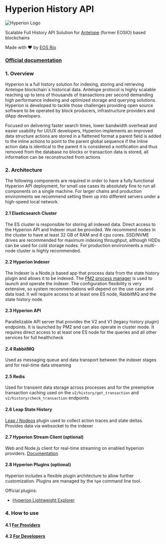 # Hyperion History API

<picture>
  <source media="(prefers-color-scheme: dark)" srcset="https://eosrio.io/hyperion-white.png">
  <img alt="Hyperion Logo" src="https://eosrio.io/hyperion.png">
</picture>

<br/>

Scalable Full History API Solution for [Antelope](https://antelope.io/) (former EOSIO) based blockchains

Made with ♥ by [EOS Rio](https://eosrio.io/)

### [Official documentation](https://hyperion.docs.eosrio.io)

### 1. Overview

Hyperion is a full history solution for indexing, storing and retrieving Antelope blockchain`s historical data.
Antelope protocol is highly scalable reaching up to tens of thousands of transactions per second demanding high performance indexing and optimized storage and querying solutions. Hyperion is developed to tackle those challenges providing open source software to be operated by block producers, infrastructure providers and dApp developers.

Focused on delivering faster search times, lower bandwidth overhead and easier usability for UI/UX developers, Hyperion implements an improved data structure
actions are stored in a flattened format
a parent field is added to the inline actions to point to the parent global sequence
if the inline action data is identical to the parent it is considered a notification and thus removed from the database
no blocks or transaction data is stored, all information can be reconstructed from actions

### 2. Architecture
The following components are required in order to have a fully functional Hyperion API deployment, 
for small use cases its absolutely fine to run all components on a single machine. For larger chains and 
production environments we recommend setting them up into different servers under a high-speed local network.

#### 2.1 Elasticsearch Cluster
The ES cluster is responsible for storing all indexed data.
Direct access to the Hyperion API and Indexer must be provided. We recommend nodes in the 
cluster to have at least 32 GB of RAM and 8 cpu cores. SSD/NVME drives are recommended for 
maximum indexing throughput, although HDDs can be used for cold storage nodes.
For production environments a multi-node cluster is highly recommended.

#### 2.2 Hyperion Indexer
The Indexer is a Node.js based app that process data from the state history plugin and allows it to be indexed.
The [PM2 process manager](https://pm2.keymetrics.io) is used to launch and operate the indexer. The configuration flexibility is very extensive, 
so system recommendations will depend on the use case and data load. It will require access to at least one ES node, 
RabbitMQ and the state history node.

#### 2.3 Hyperion API
Parallelizable API server that provides the V2 and V1 (legacy history plugin) endpoints.
It is launched by PM2 and can also operate in cluster mode. It requires direct access to 
at least one ES node for the queries and all other services for full healthcheck

#### 2.4 RabbitMQ
Used as messaging queue and data transport between the indexer stages and for real-time data streaming

#### 2.5 Redis
Used for transient data storage across processes and for the preemptive transaction caching used on the `v2/history/get_transaction` and `v2/history/check_transaction` endpoints

#### 2.6 Leap State History
[Leap / Nodeos](https://github.com/AntelopeIO/leap/tree/main/plugins/state_history_plugin) plugin used to collect action traces and state deltas. Provides data via websocket to the indexer

#### 2.7 Hyperion Stream Client (optional)
Web and Node.js client for real-time streaming on enabled hyperion providers. [Documentation](https://hyperion.docs.eosrio.io/stream_client/)

#### 2.8 Hyperion Plugins (optional)
 Hyperion includes a flexible plugin architecture to allow further customization. Plugins are managed by the `hpm` command line tool.

Official plugins:
- [Hyperion Lightweight Explorer](https://github.com/eosrio/hyperion-explorer-plugin)

### 4. How to use

#### 4.1 [For Providers](https://hyperion.docs.eosrio.io/manual_installation/)

#### 4.2 [For Developers](https://hyperion.docs.eosrio.io/howtouse/)
